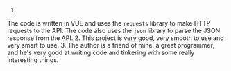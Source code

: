 1. 
The code is written in VUE and uses the `requests` library to make HTTP requests to the API. The code also uses the `json` library to parse the JSON response from the API.
2.
This project is very good, very smooth to use and very smart to use.
3.
The author is a friend of mine, a great programmer, and he's very good at writing code and tinkering with some really interesting things.

